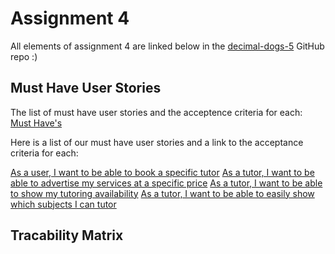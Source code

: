 # Assignment 4
All elements of assignment 4 are linked below in the [decimal-dogs-5](https://github.com/uvic-seng321/project-decimal-dogs-5) GitHub repo :)

## Must Have User Stories
The list of must have user stories and the acceptence criteria for each: [Must Have's](https://github.com/uvic-seng321/project-decimal-dogs-5/labels/Must%20have)

Here is a list of our must have user stories and a link to the acceptance criteria for each:

[As a user, I want to be able to book a specific tutor](https://github.com/uvic-seng321/project-decimal-dogs-5/issues/10)
[As a tutor, I want to be able to advertise my services at a specific price](https://github.com/uvic-seng321/project-decimal-dogs-5/issues/8)
[As a tutor, I want to be able to show my tutoring availability](https://github.com/uvic-seng321/project-decimal-dogs-5/issues/6)
[As a tutor, I want to be able to easily show which subjects I can tutor](https://github.com/uvic-seng321/project-decimal-dogs-5/issues/5)


## Tracability Matrix
